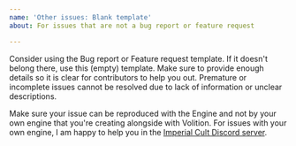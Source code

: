 ```yaml
---
name: 'Other issues: Blank template'
about: For issues that are not a bug report or feature request

---
```


Consider using the Bug report or Feature request template. If it doesn't belong there, use this (empty) template. Make sure to provide enough details so it is clear for contributors to help you out. Premature or incomplete issues cannot be resolved due to lack of information or unclear descriptions.

Make sure your issue can be reproduced with the Engine and not by your own engine that you're creating alongside with Volition. For issues with your own engine, I am happy to help you in the [Imperial Cult Discord server](https://discord.gg/XNvEEkGFAB).
